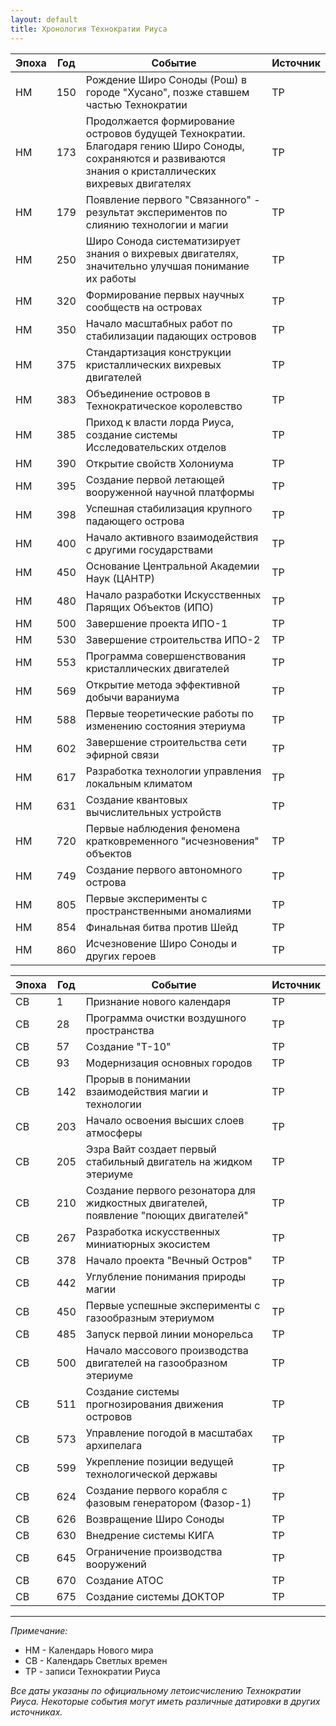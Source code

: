 ```yaml
---
layout: default
title: Хронология Технократии Риуса
---
```


| Эпоха | Год | Событие | Источник |
|-------|-----|----------|-----------|
| НМ | 150 | Рождение Широ Соноды (Рош) в городе "Хусано", позже ставшем частью Технократии | ТР |
| НМ | 173 | Продолжается формирование островов будущей Технократии. Благодаря гению Широ Соноды, сохраняются и развиваются знания о кристаллических вихревых двигателях | ТР |
| НМ | 179 | Появление первого "Связанного" - результат экспериментов по слиянию технологии и магии | ТР |
| НМ | 250 | Широ Сонода систематизирует знания о вихревых двигателях, значительно улучшая понимание их работы | ТР |
| НМ | 320 | Формирование первых научных сообществ на островах | ТР |
| НМ | 350 | Начало масштабных работ по стабилизации падающих островов | ТР |
| НМ | 375 | Стандартизация конструкции кристаллических вихревых двигателей | ТР |
| НМ | 383 | Объединение островов в Технократическое королевство | ТР |
| НМ | 385 | Приход к власти лорда Риуса, создание системы Исследовательских отделов | ТР |
| НМ | 390 | Открытие свойств Холониума | ТР |
| НМ | 395 | Создание первой летающей вооруженной научной платформы | ТР |
| НМ | 398 | Успешная стабилизация крупного падающего острова | ТР |
| НМ | 400 | Начало активного взаимодействия с другими государствами | ТР |
| НМ | 450 | Основание Центральной Академии Наук (ЦАНТР) | ТР |
| НМ | 480 | Начало разработки Искусственных Парящих Объектов (ИПО) | ТР |
| НМ | 500 | Завершение проекта ИПО-1 | ТР |
| НМ | 530 | Завершение строительства ИПО-2 | ТР |
| НМ | 553 | Программа совершенствования кристаллических двигателей | ТР |
| НМ | 569 | Открытие метода эффективной добычи вараниума | ТР |
| НМ | 588 | Первые теоретические работы по изменению состояния этериума | ТР |
| НМ | 602 | Завершение строительства сети эфирной связи | ТР |
| НМ | 617 | Разработка технологии управления локальным климатом | ТР |
| НМ | 631 | Создание квантовых вычислительных устройств | ТР |
| НМ | 720 | Первые наблюдения феномена кратковременного "исчезновения" объектов | ТР |
| НМ | 749 | Создание первого автономного острова | ТР |
| НМ | 805 | Первые эксперименты с пространственными аномалиями | ТР |
| НМ | 854 | Финальная битва против Шейд | ТР |
| НМ | 860 | Исчезновение Широ Соноды и других героев | ТР |

| Эпоха | Год | Событие | Источник |
|-------|-----|----------|-----------|
| СВ | 1 | Признание нового календаря | ТР |
| СВ | 28 | Программа очистки воздушного пространства | ТР |
| СВ | 57 | Создание "Т-10" | ТР |
| СВ | 93 | Модернизация основных городов | ТР |
| СВ | 142 | Прорыв в понимании взаимодействия магии и технологии | ТР |
| СВ | 203 | Начало освоения высших слоев атмосферы | ТР |
| СВ | 205 | Эзра Вайт создает первый стабильный двигатель на жидком этериуме | ТР |
| СВ | 210 | Создание первого резонатора для жидкостных двигателей, появление "поющих двигателей" | ТР |
| СВ | 267 | Разработка искусственных миниатюрных экосистем | ТР |
| СВ | 378 | Начало проекта "Вечный Остров" | ТР |
| СВ | 442 | Углубление понимания природы магии | ТР |
| СВ | 450 | Первые успешные эксперименты с газообразным этериумом | ТР |
| СВ | 485 | Запуск первой линии монорельса | ТР |
| СВ | 500 | Начало массового производства двигателей на газообразном этериуме | ТР |
| СВ | 511 | Создание системы прогнозирования движения островов | ТР |
| СВ | 573 | Управление погодой в масштабах архипелага | ТР |
| СВ | 599 | Укрепление позиции ведущей технологической державы | ТР |
| СВ | 624 | Создание первого корабля с фазовым генератором (Фазор-1) | ТР |
| СВ | 626 | Возвращение Широ Соноды | ТР |
| СВ | 630 | Внедрение системы КИГА | ТР |
| СВ | 645 | Ограничение производства вооружений | ТР |
| СВ | 670 | Создание АТОС | ТР |
| СВ | 675 | Создание системы ДОКТОР | ТР |

---

*Примечание:*
- НМ - Календарь Нового мира
- СВ - Календарь Светлых времен
- ТР - записи Технократии Риуса

*Все даты указаны по официальному летоисчислению Технократии Риуса. Некоторые события могут иметь различные датировки в других источниках.*